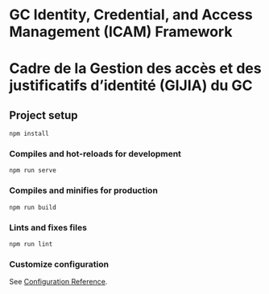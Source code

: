 # GC Identity, Credential, and Access Management (ICAM) Framework

# Cadre de la Gestion des accès et des justificatifs d’identité (GIJIA) du GC 

## Project setup
```
npm install
```

### Compiles and hot-reloads for development
```
npm run serve
```

### Compiles and minifies for production
```
npm run build
```

### Lints and fixes files
```
npm run lint
```

### Customize configuration
See [Configuration Reference](https://cli.vuejs.org/config/).
